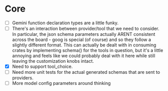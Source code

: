 # Core
- [ ] Gemini function declaration types are a little funky.
- [ ] There's an interaction between provider/tool that we need to consider.  In particular, the json schema parameters actually ARENT consistent across the board - goog is special (of course) and so they follow a slightly different format.  This can actually be dealt with in consuming crates by implementing schema() for the tools in question, but it's a little annoying and feels like we could probably deal with it here while still leaving the customization knobs intact.
- [x] Need to support tool_choice.
- [ ] Need more unit tests for the actual generated schemas that are sent to providers.
- [ ] More model config parameters around thinking
